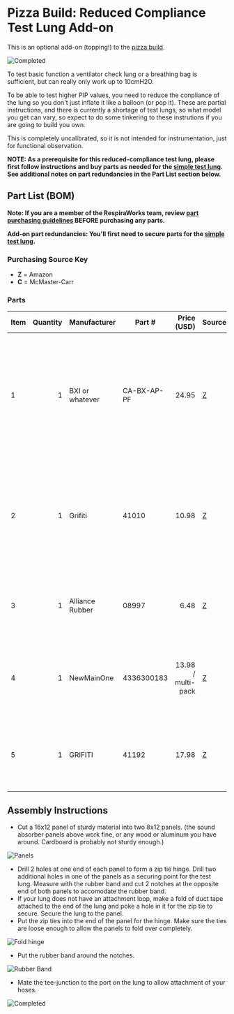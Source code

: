 # Pizza Build: Reduced Compliance Test Lung Add-on

This is an optional add-on (topping!) to the [pizza build](../pizza-build.md).

![Completed](assets/test-lung-4.jpg)

To test basic function a ventilator check lung or a breathing bag is sufficient, but can really only work up to 10cmH2O.

To be able to test higher PIP values, you need to reduce the conpliance of the lung so you don't just inflate it like a 
balloon (or pop it).  These are partial instructions, and there is currently a shortage of test lungs, so what model you get 
can vary, so expect to do some tinkering to these instrutions if you are going to build you own.

This is completely uncalibrated, so it is not intended for instrumentation, just for functional observation.

**NOTE: As a prerequisite for this reduced-compliance test lung, please first follow instructions and buy parts as needed for the [simple test lung](../pizza-test-lung). See additional notes on part redundancies in the Part List section below.**

## Part List (BOM)

**Note: If you are a member of the RespiraWorks team, review [part purchasing guidelines](../../README.md) BEFORE purchasing any parts.**

**Add-on part redundancies: You'll first need to secure parts for the [simple test lung](../pizza-test-lung).**

### Purchasing Source Key

* **Z** = Amazon
* **C** = McMaster-Carr

### Parts

| Item | Quantity | Manufacturer    | Part #         | Price (USD) | Sources         | Notes |
| ---- |---------:| --------------- | ------------------- | --------:|-----------------| ----- |
| 1  |        1 | BXI or whatever | CA-BX-AP-PF |    24.95 | [Z][1amzn]     | Just some sturdy material.  Aluminum, wood, whatevery you have around. 1x 16x12 sheet needed, or 2x 8x12 sheets |
| 2  |        1 | Grifiti         | 41010   |     10.98| [Z][2amzn]     | just a big rubber band.  several jumbo rubber bands or resistance tubing from an exercise device will work. |
| 3 |        1 | Alliance Rubber | 08997  |     6.48| [Z][3aamzn]     | just some more big rubber bands. good for tuning the response. |
| 4  |        1 | NewMainOne         | 4336300183   |     13.98 / multi-pack| [Z][4amzn]     | hopefully you have some zip ties at home already but if not, here's a link |
| 5   |        1 |           GRIFITI |            41192 | 17.98         | [Z][5amzn]     | more rubber bands, optional or alternative to 3 and 3a |

[1amzn]:  https://www.amazon.com/gp/product/B077Q2HYMW
[2amzn]:  https://www.amazon.com/Wrapping-Exercise-Chemical-Resistant-Silicone/dp/B0070EEGTK
[3aamzn]:  https://www.amazon.com/gp/product/B0017D16PW
[4amzn]: https://www.amazon.com/gp/product/B0777LWBD9
[5amzn]:  https://www.amazon.com/gp/product/B018WPZCSO

## Assembly Instructions

* Cut a 16x12 panel of sturdy material into two 8x12 panels. (the sound absorber panels above work fine, or any wood or aluminum you have around.  Cardboard is probably not sturdy enough.)

![Panels](assets/test-lung-1.jpg)

* Drill 2 holes at one end of each panel to form a zip tie hinge.  Drill two additional holes in one of the panels as a 
securing point for the test lung.  Measure with the rubber band and cut 2 notches at the opposite end of both panels to 
accomodate the rubber band.  
* If your lung does not have an attachment loop, make a fold of duct tape attached to the end of the lung and poke a hole in 
it for the zip tie to secure.  Secure the lung to the panel.
* Put the zip ties into the end of the panel for the hinge. Make sure the ties are loose enough to allow the panels to fold 
over completely.

![Fold hinge](assets/test-lung-2.jpg)

* Put the rubber band around the notches.

![Rubber Band](assets/test-lung-3.jpg)

* Mate the tee-junction to the port on the lung to allow attachment of your hoses.

![Completed](assets/test-lung-4.jpg)
